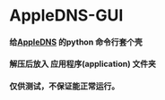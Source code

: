 # AppleDNS-GUI

#### 给[AppleDNS](https://github.com/gongjianhui/AppleDNS) 的python 命令行套个壳
#### 解压后放入 应用程序(application) 文件夹
#### 仅供测试，不保证能正常运行。
